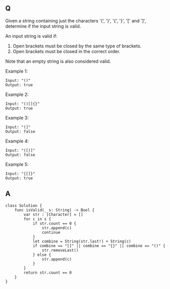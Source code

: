 ## Q

Given a string containing just the characters '(', ')', '{', '}', '[' and ']', determine if the input string is valid.

An input string is valid if:

1. Open brackets must be closed by the same type of brackets.
2. Open brackets must be closed in the correct order.

Note that an empty string is also considered valid.

Example 1:

```
Input: "()"
Output: true
```

Example 2:

```
Input: "()[]{}"
Output: true
```

Example 3:

```
Input: "(]"
Output: false
```

Example 4:

```
Input: "([)]"
Output: false
```

Example 5:

```
Input: "{[]}"
Output: true
```


## A

```
class Solution {
    func isValid(_ s: String) -> Bool {
        var str : [Character] = []
        for c in s {
            if str.count == 0 {
                str.append(c)
                continue
            }
            let combine = String(str.last!) + String(c)
            if combine == "[]" || combine == "{}" || combine == "()" {
                str.removeLast()
            } else {
                str.append(c)
            }
        }
        return str.count == 0
    }
}
```

